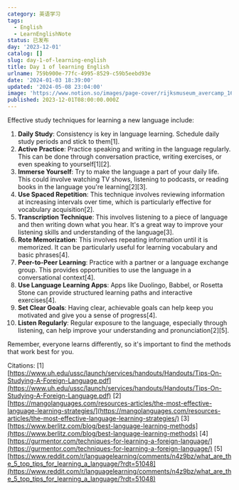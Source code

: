 ```yaml
---
category: 英语学习
tags:
  - English
  - LearnEnglishNote
status: 已发布
day: '2023-12-01'
catalog: []
slug: day-1-of-learning-english
title: Day 1 of learning English
urlname: 759b900e-77fc-4995-8529-c59b5eebd93e
date: '2024-01-03 18:39:00'
updated: '2024-05-08 23:04:00'
image: 'https://www.notion.so/images/page-cover/rijksmuseum_avercamp_1608.jpg'
published: 2023-12-01T08:00:00.000Z
---
```


Effective study techniques for learning a new language include:

1. **Daily Study**: Consistency is key in language learning. Schedule daily study periods and stick to them[1].
2. **Active Practice**: Practice speaking and writing in the language regularly. This can be done through conversation practice, writing exercises, or even speaking to yourself[1][2].
3. **Immerse Yourself**: Try to make the language a part of your daily life. This could involve watching TV shows, listening to podcasts, or reading books in the language you're learning[2][3].
4. **Use Spaced Repetition**: This technique involves reviewing information at increasing intervals over time, which is particularly effective for vocabulary acquisition[2].
5. **Transcription Technique**: This involves listening to a piece of language and then writing down what you hear. It's a great way to improve your listening skills and understanding of the language[3].
6. **Rote Memorization**: This involves repeating information until it is memorized. It can be particularly useful for learning vocabulary and basic phrases[4].
7. **Peer-to-Peer Learning**: Practice with a partner or a language exchange group. This provides opportunities to use the language in a conversational context[4].
8. **Use Language Learning Apps**: Apps like Duolingo, Babbel, or Rosetta Stone can provide structured learning paths and interactive exercises[4].
9. **Set Clear Goals**: Having clear, achievable goals can help keep you motivated and give you a sense of progress[4].
10. **Listen Regularly**: Regular exposure to the language, especially through listening, can help improve your understanding and pronunciation[2][5].

Remember, everyone learns differently, so it's important to find the methods that work best for you.


Citations:
[1] [https://www.uh.edu/ussc/launch/services/handouts/Handouts/Tips-On-Studying-A-Foreign-Language.pdf](https://www.uh.edu/ussc/launch/services/handouts/Handouts/Tips-On-Studying-A-Foreign-Language.pdf)
[2] [https://mangolanguages.com/resources-articles/the-most-effective-language-learning-strategies/](https://mangolanguages.com/resources-articles/the-most-effective-language-learning-strategies/)
[3] [https://www.berlitz.com/blog/best-language-learning-methods](https://www.berlitz.com/blog/best-language-learning-methods)
[4] [https://gurmentor.com/techniques-for-learning-a-foreign-language/](https://gurmentor.com/techniques-for-learning-a-foreign-language/)
[5] [https://www.reddit.com/r/languagelearning/comments/n4z9bz/what_are_the_5_top_tips_for_learning_a_language/?rdt=51048](https://www.reddit.com/r/languagelearning/comments/n4z9bz/what_are_the_5_top_tips_for_learning_a_language/?rdt=51048)

